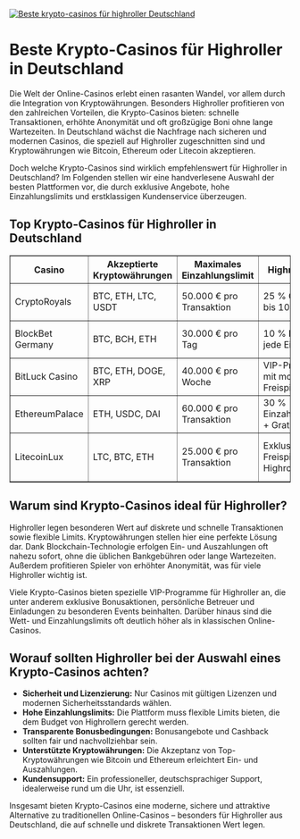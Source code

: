 [![Beste krypto-casinos für highroller Deutschland](https://123-caf.pages.dev/gitsignup.png)](https://vrmoo.ru/Bt82HjjY)

<h1>Beste Krypto-Casinos für Highroller in Deutschland</h1>  <p>Die Welt der Online-Casinos erlebt einen rasanten Wandel, vor allem durch die Integration von Kryptowährungen. Besonders Highroller profitieren von den zahlreichen Vorteilen, die Krypto-Casinos bieten: schnelle Transaktionen, erhöhte Anonymität und oft großzügige Boni ohne lange Wartezeiten. In Deutschland wächst die Nachfrage nach sicheren und modernen Casinos, die speziell auf Highroller zugeschnitten sind und Kryptowährungen wie Bitcoin, Ethereum oder Litecoin akzeptieren.</p>  <p>Doch welche Krypto-Casinos sind wirklich empfehlenswert für Highroller in Deutschland? Im Folgenden stellen wir eine handverlesene Auswahl der besten Plattformen vor, die durch exklusive Angebote, hohe Einzahlungslimits und erstklassigen Kundenservice überzeugen.</p>  <h2>Top Krypto-Casinos für Highroller in Deutschland</h2>  <table border="1" cellpadding="8" cellspacing="0">   <thead>     <tr>       <th>Casino</th>       <th>Akzeptierte Kryptowährungen</th>       <th>Maximales Einzahlungslimit</th>       <th>Highroller-Boni</th>       <th>Besondere Vorteile</th>     </tr>   </thead>   <tbody>     <tr>       <td>CryptoRoyals</td>       <td>BTC, ETH, LTC, USDT</td>       <td>50.000 € pro Transaktion</td>       <td>25 % Cashback bis 10.000 €</td>       <td>Persönlicher VIP-Manager, exklusive Events</td>     </tr>     <tr>       <td>BlockBet Germany</td>       <td>BTC, BCH, ETH</td>       <td>30.000 € pro Tag</td>       <td>10 % Bonus auf jede Einzahlung</td>       <td>Schnelle Auszahlungen in unter 30 Minuten</td>     </tr>     <tr>       <td>BitLuck Casino</td>       <td>BTC, ETH, DOGE, XRP</td>       <td>40.000 € pro Woche</td>       <td>VIP-Programm mit monatlichen Freispielen</td>       <td>Mehrere limitierte Highroller-Turniere</td>     </tr>     <tr>       <td>EthereumPalace</td>       <td>ETH, USDC, DAI</td>       <td>60.000 € pro Transaktion</td>       <td>30 % Einzahlungsbonus + Gratischips</td>       <td>Deutscher Support rund um die Uhr</td>     </tr>     <tr>       <td>LitecoinLux</td>       <td>LTC, BTC, ETH</td>       <td>25.000 € pro Transaktion</td>       <td>Exklusive Freispiele für Highroller</td>       <td>Hohe Sicherheitsstandards und SSL-Verschlüsselung</td>     </tr>   </tbody> </table>  <h2>Warum sind Krypto-Casinos ideal für Highroller?</h2>  <p>Highroller legen besonderen Wert auf diskrete und schnelle Transaktionen sowie flexible Limits. Kryptowährungen stellen hier eine perfekte Lösung dar. Dank Blockchain-Technologie erfolgen Ein- und Auszahlungen oft nahezu sofort, ohne die üblichen Bankgebühren oder lange Wartezeiten. Außerdem profitieren Spieler von erhöhter Anonymität, was für viele Highroller wichtig ist.</p>  <p>Viele Krypto-Casinos bieten spezielle VIP-Programme für Highroller an, die unter anderem exklusive Bonusaktionen, persönliche Betreuer und Einladungen zu besonderen Events beinhalten. Darüber hinaus sind die Wett- und Einzahlungslimits oft deutlich höher als in klassischen Online-Casinos.</p>  <h2>Worauf sollten Highroller bei der Auswahl eines Krypto-Casinos achten?</h2>  <ul>   <li><strong>Sicherheit und Lizenzierung:</strong> Nur Casinos mit gültigen Lizenzen und modernen Sicherheitsstandards wählen.</li>   <li><strong>Hohe Einzahlungslimits:</strong> Die Plattform muss flexible Limits bieten, die dem Budget von Highrollern gerecht werden.</li>   <li><strong>Transparente Bonusbedingungen:</strong> Bonusangebote und Cashback sollten fair und nachvollziehbar sein.</li>   <li><strong>Unterstützte Kryptowährungen:</strong> Die Akzeptanz von Top-Kryptowährungen wie Bitcoin und Ethereum erleichtert Ein- und Auszahlungen.</li>   <li><strong>Kundensupport:</strong> Ein professioneller, deutschsprachiger Support, idealerweise rund um die Uhr, ist essenziell.</li> </ul>  <p>Insgesamt bieten Krypto-Casinos eine moderne, sichere und attraktive Alternative zu traditionellen Online-Casinos – besonders für Highroller aus Deutschland, die auf schnelle und diskrete Transaktionen Wert legen.</p>